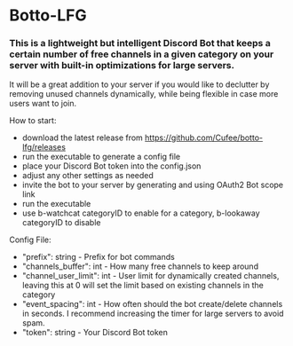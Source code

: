 # Botto-LFG
### This is a lightweight but intelligent Discord Bot that keeps a certain number of free channels in a given category on your server with built-in optimizations for large servers.
It will be a great addition to your server if you would like to declutter by removing unused channels dynamically, while being flexible in case more users want to join.

How to start:
* download the latest release from https://github.com/Cufee/botto-lfg/releases
* run the executable to generate a config file
* place your Discord Bot token into the config.json
* adjust any other settings as needed
* invite the bot to your server by generating and using OAuth2 Bot scope link
* run the executable
* use b-watchcat categoryID to enable for a category, b-lookaway categoryID to disable

Config File:
 * "prefix": string - Prefix for bot commands
 * "channels_buffer": int - How many free channels to keep around
 * "channel_user_limit": int - User limit for dynamically created channels, leaving this at 0 will set the limit based on existing channels in the category
 * "event_spacing": int - How often should the bot create/delete channels in seconds. I recommend increasing the timer for large servers to avoid spam.
 * "token": string - Your Discord Bot token
